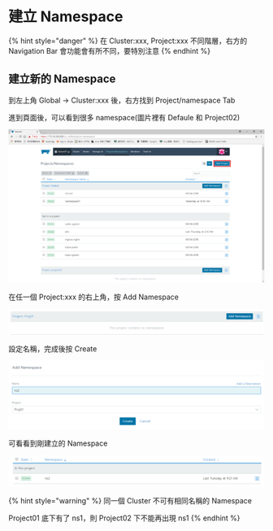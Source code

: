 # 建立 Namespace

{% hint style="danger" %}
在 Cluster:xxx, Project:xxx 不同階層，右方的 Navigation Bar 會功能會有所不同，要特別注意
{% endhint %}

## 建立新的 Namespace

到左上角 Global -&gt; Cluster:xxx 後，右方找到 Project/namespace Tab

進到頁面後，可以看到很多 namespace\(圖片裡有 Defaule 和 Project02\)

![](.gitbook/assets/tempsnip%20%283%29.png)



在任一個 Project:xxx 的右上角，按 Add Namespace

![](.gitbook/assets/image%20%2816%29.png)

設定名稱，完成後按 Create

![](.gitbook/assets/image%20%2819%29.png)

可看看到剛建立的 Namespace

![](.gitbook/assets/image%20%281%29.png)

{% hint style="warning" %}
同一個 Cluster 不可有相同名稱的 Namespace

Project01 底下有了 ns1，則 Project02 下不能再出現 ns1
{% endhint %}





